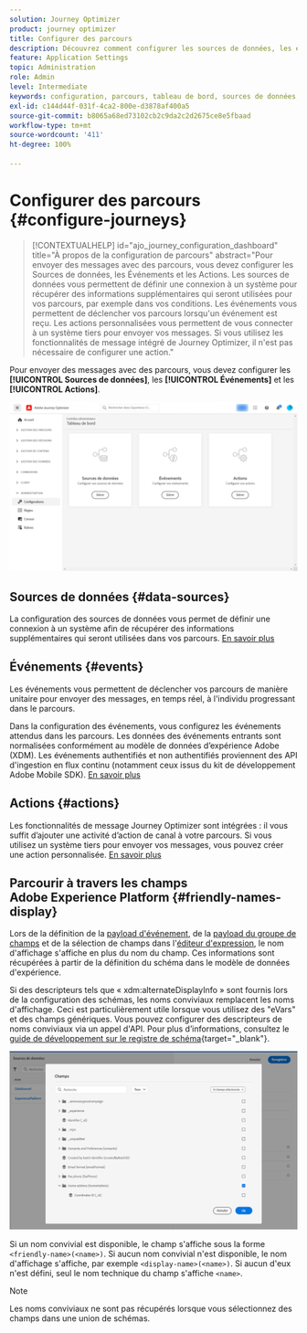 ```yaml
---
solution: Journey Optimizer
product: journey optimizer
title: Configurer des parcours
description: Découvrez comment configurer les sources de données, les événements et les actions
feature: Application Settings
topic: Administration
role: Admin
level: Intermediate
keywords: configuration, parcours, tableau de bord, sources de données, événements, actions
exl-id: c144d44f-031f-4ca2-800e-d3878af400a5
source-git-commit: b8065a68ed73102cb2c9da2c2d2675ce8e5fbaad
workflow-type: tm+mt
source-wordcount: '411'
ht-degree: 100%

---
```


# Configurer des parcours {#configure-journeys}

>[!CONTEXTUALHELP]
>id="ajo_journey_configuration_dashboard"
>title="À propos de la configuration de parcours"
>abstract="Pour envoyer des messages avec des parcours, vous devez configurer les Sources de données, les Événements et les Actions. Les sources de données vous permettent de définir une connexion à un système pour récupérer des informations supplémentaires qui seront utilisées pour vos parcours, par exemple dans vos conditions. Les événements vous permettent de déclencher vos parcours lorsqu&#39;un événement est reçu. Les actions personnalisées vous permettent de vous connecter à un système tiers pour envoyer vos messages. Si vous utilisez les fonctionnalités de message intégré de Journey Optimizer, il n&#39;est pas nécessaire de configurer une action."

Pour envoyer des messages avec des parcours, vous devez configurer les **[!UICONTROL Sources de données]**, les **[!UICONTROL Événements]** et les **[!UICONTROL Actions]**.

![](assets/admin-menu.png)

## Sources de données {#data-sources}

La configuration des sources de données vous permet de définir une connexion à un système afin de récupérer des informations supplémentaires qui seront utilisées dans vos parcours. [En savoir plus](../../using/datasource/about-data-sources.md)

## Événements {#events}

Les événements vous permettent de déclencher vos parcours de manière unitaire pour envoyer des messages, en temps réel, à l&#39;individu progressant dans le parcours.

Dans la configuration des événements, vous configurez les événements attendus dans les parcours. Les données des événements entrants sont normalisées conformément au modèle de données d’expérience Adobe (XDM). Les événements authentifiés et non authentifiés proviennent des API d&#39;ingestion en flux continu (notamment ceux issus du kit de développement Adobe Mobile SDK). [En savoir plus](../../using/event/about-events.md)

## Actions {#actions}

Les fonctionnalités de message Journey Optimizer sont intégrées : il vous suffit d’ajouter une activité d’action de canal à votre parcours. Si vous utilisez un système tiers pour envoyer vos messages, vous pouvez créer une action personnalisée. [En savoir plus](../../using/action/action.md)

## Parcourir à travers les champs Adobe Experience Platform {#friendly-names-display}

Lors de la définition de la [payload d&#39;événement](../event/about-creating.md#define-the-payload-fields), de la [payload du groupe de champs](../datasource/configure-data-sources.md#define-field-groups) et de la sélection de champs dans l&#39;[éditeur d&#39;expression](../building-journeys/expression/expressionadvanced.md), le nom d&#39;affichage s&#39;affiche en plus du nom du champ. Ces informations sont récupérées à partir de la définition du schéma dans le modèle de données d&#39;expérience.

Si des descripteurs tels que « xdm:alternateDisplayInfo » sont fournis lors de la configuration des schémas, les noms conviviaux remplacent les noms d&#39;affichage. Ceci est particulièrement utile lorsque vous utilisez des &quot;eVars&quot; et des champs génériques. Vous pouvez configurer des descripteurs de noms conviviaux via un appel d&#39;API. Pour plus d’informations, consultez le [guide de développement sur le registre de schéma](https://experienceleague.adobe.com/docs/experience-platform/xdm/api/getting-started.html?lang=fr){target="_blank"}.

![](assets/xdm-from-descriptors.png)

Si un nom convivial est disponible, le champ s&#39;affiche sous la forme `<friendly-name>(<name>)`. Si aucun nom convivial n&#39;est disponible, le nom d&#39;affichage s&#39;affiche, par exemple `<display-name>(<name>)`. Si aucun d&#39;eux n&#39;est défini, seul le nom technique du champ s&#39;affiche `<name>`.

>[!NOTE]
>
>Les noms conviviaux ne sont pas récupérés lorsque vous sélectionnez des champs dans une union de schémas.
